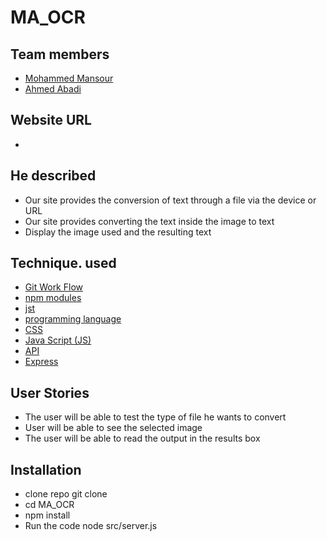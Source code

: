 # MA_OCR

## Team members
* [Mohammed Mansour](https://github.com/M7Mansour)
* [Ahmed Abadi](https://github.com/AhemdAboAbadi)

## Website URL
  * 

## He described
  * Our site provides the conversion of text through a file via the device or URL
  * Our site provides converting the text inside the image to text
  * Display the image used and the resulting text
  

## Technique. used
* [Git Work Flow]()
* [npm modules]()
* [jst]()
* [programming language]()
* [CSS]()
* [Java Script (JS)]()
* [API]()
* [Express]()


## User Stories
* The user will be able to test the type of file he wants to convert
* User will be able to see the selected image
* The user will be able to read the output in the results box

## Installation
* clone repo git clone
* cd MA_OCR
* npm install
* Run the code node src/server.js